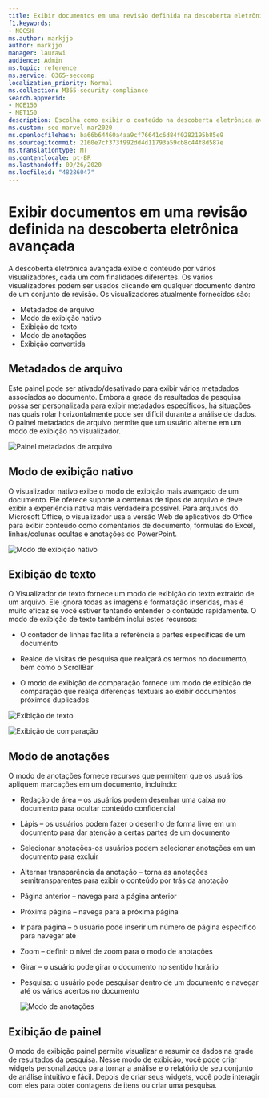 ```yaml
---
title: Exibir documentos em uma revisão definida na descoberta eletrônica avançada
f1.keywords:
- NOCSH
ms.author: markjjo
author: markjjo
manager: laurawi
audience: Admin
ms.topic: reference
ms.service: O365-seccomp
localization_priority: Normal
ms.collection: M365-security-compliance
search.appverid:
- MOE150
- MET150
description: Escolha como exibir o conteúdo na descoberta eletrônica avançada, como texto, anotar, convertido ou modo de exibição nativo.
ms.custom: seo-marvel-mar2020
ms.openlocfilehash: ba66b64460a4aa9cf76641c6d84f0282195b85e9
ms.sourcegitcommit: 2160e7cf373f992dd4d11793a59cb8c44f8d587e
ms.translationtype: MT
ms.contentlocale: pt-BR
ms.lasthandoff: 09/26/2020
ms.locfileid: "48286047"
---
```

# <a name="view-documents-in-a-review-set-in-advanced-ediscovery"></a>Exibir documentos em uma revisão definida na descoberta eletrônica avançada

A descoberta eletrônica avançada exibe o conteúdo por vários visualizadores, cada um com finalidades diferentes. Os vários visualizadores podem ser usados clicando em qualquer documento dentro de um conjunto de revisão. Os visualizadores atualmente fornecidos são:

- Metadados de arquivo
- Modo de exibição nativo
- Exibição de texto
- Modo de anotações
- Exibição convertida

## <a name="file-metadata"></a>Metadados de arquivo

Este painel pode ser ativado/desativado para exibir vários metadados associados ao documento. Embora a grade de resultados de pesquisa possa ser personalizada para exibir metadados específicos, há situações nas quais rolar horizontalmente pode ser difícil durante a análise de dados. O painel metadados de arquivo permite que um usuário alterne em um modo de exibição no visualizador.

![Painel metadados de arquivo
](../media/Reviewimage2.png)

## <a name="native-view"></a>Modo de exibição nativo

O visualizador nativo exibe o modo de exibição mais avançado de um documento. Ele oferece suporte a centenas de tipos de arquivo e deve exibir a experiência nativa mais verdadeira possível. Para arquivos do Microsoft Office, o visualizador usa a versão Web de aplicativos do Office para exibir conteúdo como comentários de documento, fórmulas do Excel, linhas/colunas ocultas e anotações do PowerPoint.

![Modo de exibição nativo
](../media/Reviewimage3.png)

## <a name="text-view"></a>Exibição de texto

O Visualizador de texto fornece um modo de exibição do texto extraído de um arquivo. Ele ignora todas as imagens e formatação inseridas, mas é muito eficaz se você estiver tentando entender o conteúdo rapidamente. O modo de exibição de texto também inclui estes recursos:

  - O contador de linhas facilita a referência a partes específicas de um documento

  - Realce de visitas de pesquisa que realçará os termos no documento, bem como o ScrollBar

  - O modo de exibição de comparação fornece um modo de exibição de comparação que realça diferenças textuais ao exibir documentos próximos duplicados

![Exibição de texto
](../media/Reviewimage4.png)

![Exibição de comparação
](../media/Reviewimage5.png)

## <a name="annotate-view"></a>Modo de anotações

O modo de anotações fornece recursos que permitem que os usuários apliquem marcações em um documento, incluindo:

  - Redação de área – os usuários podem desenhar uma caixa no documento para ocultar conteúdo confidencial

  - Lápis – os usuários podem fazer o desenho de forma livre em um documento para dar atenção a certas partes de um documento

  - Selecionar anotações-os usuários podem selecionar anotações em um documento para excluir

  - Alternar transparência da anotação – torna as anotações semitransparentes para exibir o conteúdo por trás da anotação

  - Página anterior – navega para a página anterior

  - Próxima página – navega para a próxima página

  - Ir para página – o usuário pode inserir um número de página específico para navegar até

  - Zoom – definir o nível de zoom para o modo de anotações

  - Girar – o usuário pode girar o documento no sentido horário

  - Pesquisa: o usuário pode pesquisar dentro de um documento e navegar até os vários acertos no documento
    
    ![Modo de anotações
    ](../media/Reviewimage1.png)

## <a name="dashboard-view"></a>Exibição de painel 
O modo de exibição painel permite visualizar e resumir os dados na grade de resultados da pesquisa. Nesse modo de exibição, você pode criar widgets personalizados para tornar a análise e o relatório de seu conjunto de análise intuitivo e fácil. Depois de criar seus widgets, você pode interagir com eles para obter contagens de itens ou criar uma pesquisa. 
